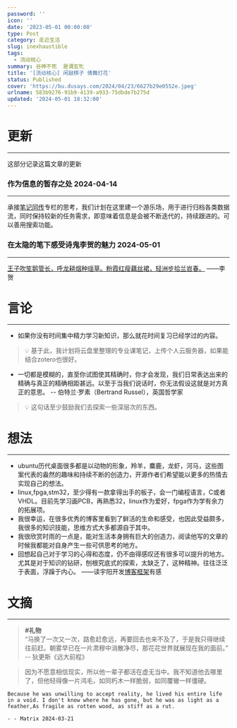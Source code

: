 ```yaml
---
password: ''
icon: ''
date: '2023-05-01 00:00:00'
type: Post
category: 走近生活
slug: inexhaustible
tags:
  - 流动核心
summary: 谷神不死  是谓玄牝
title: '[流动核心] 闲敲棋子 倩舞灯花'
status: Published
cover: 'https://bu.dusays.com/2024/04/23/6627b29e0552e.jpeg'
urlname: 583b9276-91b9-4139-a933-75dbde7b275d
updated: '2024-05-01 18:32:00'
---
```


# 更新


---


这部分记录这篇文章的更新


### 作为信息的暂存之处 2024-04-14 


---


承接[笔记同传](https://matrixcore.top/article/video-record)专栏的思考，我们计划在这里建一个游乐场，用于进行归档各类数据流，同时保持较新的任务需求，即意味着信息是会被不断迭代的，持续跟进的。可以善用搜索功能。


### 在太隐的笔下感受诗鬼李贺的魅力 2024-05-01 


---


[王子吹笙鹅管长，呼龙耕烟种瑶草。粉霞红瘦藕丝裙，轻洲步拾兰岧春。](https://wangyurui.com/posts/san-jie-qi-meng-2a4c2e5a) ——李贺


# 言论


---

- 如果你没有时间集中精力学习新知识，那么就花时间复习已经学过的内容。

> 💡 基于此，我计划将云盘里整理的专业课笔记，上传个人云服务器，如果能结合zotero也很好。

- 一切都是模糊的，直至你试图使其精确时，你才会发现，我们日常表达出来的精确与真正的精确相距甚远。以至于当我们说话时，你无法假设这就是对方真正的意思。
-- 伯特兰·罗素（Bertrand Russel），英国哲学家

> 💡 这句话至少鼓励我们去探索一些深层次的东西。


# 想法


---

- ubuntu历代桌面很多都是以动物的形象，羚羊，麋鹿，龙虾，河马，这些图案代表的盎然的趣味和持续不断的创造力，开源作者们希望能以更多的热情去实现自己的想法。
- linux,fpga,stm32，至少得有一款拿得出手的板子，会一门编程语言，C或者VHDL。目前先学习画PCB，再熟悉32，linux作为爱好，fpga作为学有余力的拓展项。
- 我很幸运，在很多优秀的博客里看到了鲜活的生命和感受，也因此受益颇多，我很多的知识技能，思维方式大多都源自于其中。
- 我很欣赏时雨的一点是，能对生活本身拥有巨大的创造力，阅读他写的文章的时候我都能对自身产生一些可供思考的地方。
- 回想起自己对于学习的心得和态度，仍不由得感叹还有很多可以提升的地方。尤其是对于知识的钻研，刨根究底式的探索，太缺乏了，这种精神。往往泛泛于表面，浮躁于内心。
——读宇阳开发[博客框架](https://liuyuyang.net/index.php/archives/2444/)有感

# 文摘


---


> **#礼物**  
> “马换了一次又一次，路愈赶愈远，再要回去也来不及了，于是我只得继续往前赶。朝雾早已在一片肃穆中消散净尽，那花花世界就展现在我的面前。”  
> -- 狄更斯《远大前程》


> 因为不愿意相信现实，所以他一辈子都活在虚无当中。我不知道他去哪里了，但他轻得像一片鸿毛，如同朽木一样脆弱，如同覆辙一样僵硬。


	Because he was unwilling to accept reality, he lived his entire life in a void. I don't know where he has gone, but he was as light as a feather,As fragile as rotten wood, as stiff as a rut.

	- - Matrix 2024-03-21
